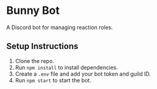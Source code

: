 # Bunny Bot

A Discord bot for managing reaction roles.

## Setup Instructions

1. Clone the repo.
2. Run `npm install` to install dependencies.
3. Create a `.env` file and add your bot token and guild ID.
4. Run `npm start` to start the bot.
